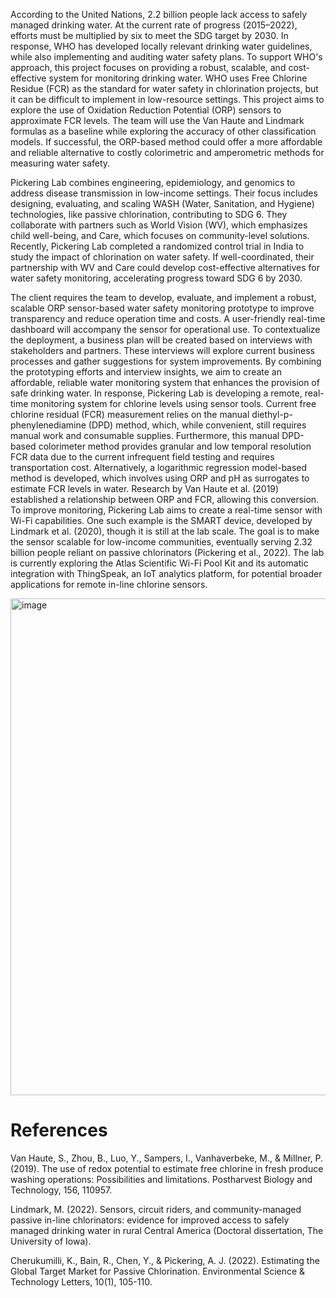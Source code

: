 According to the United Nations, 2.2 billion people lack access to safely managed drinking water. At the current rate of progress (2015–2022), efforts must be multiplied by six to meet the SDG target by 2030. In response, WHO has developed locally relevant drinking water guidelines, while also implementing and auditing water safety plans. To support WHO's approach, this project focuses on providing a robust, scalable, and cost-effective system for monitoring drinking water. WHO uses Free Chlorine Residue (FCR) as the standard for water safety in chlorination projects, but it can be difficult to implement in low-resource settings. This project aims to explore the use of Oxidation Reduction Potential (ORP) sensors to approximate FCR levels. The team will use the Van Haute and Lindmark formulas as a baseline while exploring the accuracy of other classification models. If successful, the ORP-based method could offer a more affordable and reliable alternative to costly colorimetric and amperometric methods for measuring water safety.


Pickering Lab combines engineering, epidemiology, and genomics to address disease transmission in low-income settings. Their focus includes designing, evaluating, and scaling WASH (Water, Sanitation, and Hygiene) technologies, like passive chlorination, contributing to SDG 6. They collaborate with partners such as World Vision (WV), which emphasizes child well-being, and Care, which focuses on community-level solutions. Recently, Pickering Lab completed a randomized control trial in India to study the impact of chlorination on water safety. If well-coordinated, their partnership with WV and Care could develop cost-effective alternatives for water safety monitoring, accelerating progress toward SDG 6 by 2030.

The client requires the team to develop, evaluate, and implement a robust, scalable ORP sensor-based water safety monitoring prototype to improve transparency and reduce operation time and costs. A user-friendly real-time dashboard will accompany the sensor for operational use. To contextualize the deployment, a business plan will be created based on interviews with stakeholders and partners. These interviews will explore current business processes and gather suggestions for system improvements. By combining the prototyping efforts and interview insights, we aim to create an affordable, reliable water monitoring system that enhances the provision of safe drinking water.
In response, Pickering Lab is developing a remote, real-time monitoring system for chlorine levels using sensor tools. Current free chlorine residual (FCR) measurement relies on the manual diethyl-p-phenylenediamine (DPD) method, which, while convenient, still requires manual work and consumable supplies. Furthermore, this manual DPD-based colorimeter method provides granular and low temporal resolution FCR data due to the current infrequent field testing and requires transportation cost.  Alternatively, a logarithmic regression model-based method is developed, which involves using ORP and pH as surrogates to estimate FCR levels in water. Research by Van Haute et al. (2019) established a relationship between ORP and FCR, allowing this conversion. To improve monitoring, Pickering Lab aims to create a real-time sensor with Wi-Fi capabilities. One such example is the SMART device, developed by Lindmark et al. (2020), though it is still at the lab scale. The goal is to make the sensor scalable for low-income communities, eventually serving 2.32 billion people reliant on passive chlorinators (Pickering et al., 2022). The lab is currently exploring the Atlas Scientific Wi-Fi Pool Kit and its automatic integration with ThingSpeak, an IoT analytics platform, for potential broader applications for remote in-line chlorine sensors.

<img width="795" alt="image" src="https://github.com/user-attachments/assets/9bfbf674-c895-442c-9adc-67e44333c65a" />

# References

Van Haute, S., Zhou, B., Luo, Y., Sampers, I., Vanhaverbeke, M., & Millner, P. (2019). The use of redox potential to estimate free chlorine in fresh produce washing operations: Possibilities and limitations. Postharvest Biology and Technology, 156, 110957.

Lindmark, M. (2022). Sensors, circuit riders, and community-managed passive in-line chlorinators: evidence for improved access to safely managed drinking water in rural Central America (Doctoral dissertation, The University of Iowa).

Cherukumilli, K., Bain, R., Chen, Y., & Pickering, A. J. (2022). Estimating the Global Target Market for Passive Chlorination. Environmental Science & Technology Letters, 10(1), 105-110.


